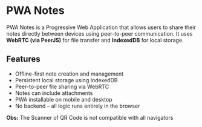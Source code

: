 # PWA Notes

PWA Notes is a Progressive Web Application that allows users to share their notes directly between devices using peer-to-peer communication. It uses **WebRTC (via PeerJS)** for file transfer and **IndexedDB** for local storage.

## Features

- Offline-first note creation and management
- Persistent local storage using IndexedDB
- Peer-to-peer file sharing via WebRTC
- Notes can include attachments
- PWA installable on mobile and desktop
- No backend – all logic runs entirely in the browser

**Obs:** The Scanner of QR Code is not compatible with all navigators

